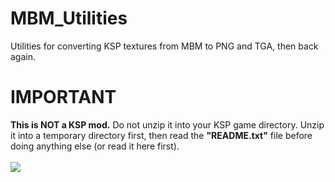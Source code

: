 MBM_Utilities
=============
Utilities for converting KSP textures from MBM to PNG and TGA, then back again.


IMPORTANT
=========
<b>This is NOT a KSP mod.</b>
Do not unzip it into your KSP game directory.
Unzip it into a temporary directory first, then read the
<b>"README.txt"</b> file before doing anything else (or
read it here first).
<br />
<br />
<img src="https://camo.githubusercontent.com/4ddee4d7ddffb6c96b517fc336eb64764016f176/687474703a2f2f7777772e686f62627974656e742e636f6d2f6f746865722f66696c65732f6b73702e706e67" />
